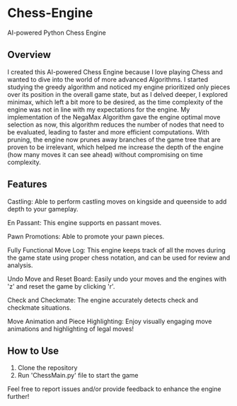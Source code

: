 # Chess-Engine
AI-powered Python Chess Engine 
## Overview
I created this AI-powered Chess Engine because I love playing Chess and wanted to dive into the world of more advanced Algorithms. I started studying the greedy algorithm and noticed my engine prioritized only pieces over its position in the overall game state, but as I delved deeper, I explored minimax, which left a bit more to be desired, as the time complexity of the engine was not in line with my expectations for the engine. My implementation of the NegaMax Algorithm gave the engine optimal move selection as now, this algorithm reduces the number of nodes that need to be evaluated, leading to faster and more efficient computations. With pruning, the engine now prunes away branches of the game tree that are proven to be irrelevant, which helped me increase the depth of the engine (how many moves it can see ahead) without compromising on time complexity. 

## Features
Castling: Able to perform castling moves on kingside and queenside to add depth to your gameplay.

En Passant: This engine supports en passant moves.

Pawn Promotions: Able to promote your pawn pieces.

Fully Functional Move Log: This engine keeps track of all the moves during the game state using proper chess notation, and can be used for review and analysis. 

Undo Move and Reset Board: Easily undo your moves and the engines with 'z' and reset the game by clicking 'r'.

Check and Checkmate: The engine accurately detects check and checkmate situations.

Move Animation and Piece Highlighting: Enjoy visually engaging move animations and highlighting of legal moves!

## How to Use
1. Clone the repository
2. Run 'ChessMain.py' file to start the game

Feel free to report issues and/or provide feedback to enhance the engine further!

